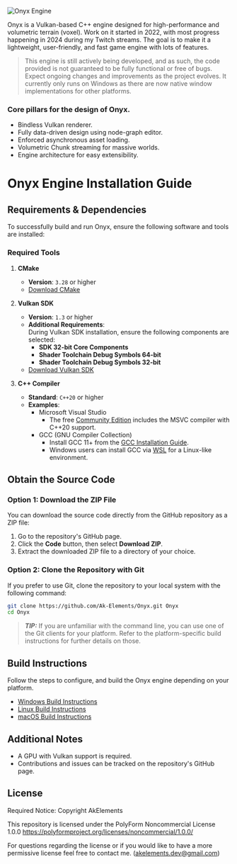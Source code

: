 ![Onyx Engine](https://github.com/user-attachments/assets/3580f4a8-11dc-4d0f-a9ea-1cfb58032908)

Onyx is a Vulkan-based C++ engine designed for high-performance and volumetric terrain (voxel). Work on it started in 2022, with most progress happening in 2024 during my Twitch streams.
The goal is to make it a lightweight, user-friendly, and fast game engine with lots of features.

> This engine is still actively being developed, and as such, the code provided is not guaranteed to be fully functional or free of bugs. Expect ongoing changes and improvements as the project evolves.
> It currently only runs on Windows as there are now native window implementations for other platforms.

### Core pillars for the design of Onyx.
- Bindless Vulkan renderer.
- Fully data-driven design using node-graph editor.
- Enforced asynchronous asset loading.
- Volumetric Chunk streaming for massive worlds.
- Engine architecture for easy extensibility.

# Onyx Engine Installation Guide

## Requirements & Dependencies
To successfully build and run Onyx, ensure the following software and tools are installed:

### Required Tools
1. **CMake**  
   - **Version**: `3.28` or higher  
   - [Download CMake](https://cmake.org/download/)

2. **Vulkan SDK**  
   - **Version**: `1.3` or higher  
   - **Additional Requirements**:  
     During Vulkan SDK installation, ensure the following components are selected:  
     - **SDK 32-bit Core Components**  
     - **Shader Toolchain Debug Symbols 64-bit**  
     - **Shader Toolchain Debug Symbols 32-bit**  
   - [Download Vulkan SDK](https://vulkan.lunarg.com/sdk/home)

3. **C++ Compiler**  
   - **Standard**: `C++20` or higher  
   - **Examples**:  
     - Microsoft Visual Studio
         - The free [Community Edition](https://visualstudio.microsoft.com/vs/community/) includes the MSVC compiler with C++20 support.
      - GCC (GNU Compiler Collection)
         - Install GCC 11+ from the [GCC Installation Guide](https://gcc.gnu.org/install/).
         - Windows users can install GCC via [WSL](https://code.visualstudio.com/docs/cpp/config-wsl) for a Linux-like environment.

## Obtain the Source Code

### Option 1: Download the ZIP File

You can download the source code directly from the GitHub repository as a ZIP file:

1. Go to the repository's GitHub page.
2. Click the **Code** button, then select **Download ZIP**.
3. Extract the downloaded ZIP file to a directory of your choice.

### Option 2: Clone the Repository with Git
If you prefer to use Git, clone the repository to your local system with the following command:

```bash
git clone https://github.com/Ak-Elements/Onyx.git Onyx
cd Onyx
```
> **_TIP:_** If you are unfamiliar with the command line, you can use one of the Git clients for your platform.
> Refer to the platform-specific build instructions for further details on those.

## Build Instructions
Follow the steps to configure, and build the Onyx engine depending on your platform.

- [Windows Build Instructions](docs/windows_build.md)
- [Linux Build Instructions](docs/linux_build.md)
- [macOS Build Instructions](docs/macos-build.md)

## Additional Notes

-   A GPU with Vulkan support is required.
-   Contributions and issues can be tracked on the repository's GitHub page.

## License

Required Notice: Copyright AkElements

This repository is licensed under the PolyForm Noncommercial License 1.0.0
https://polyformproject.org/licenses/noncommercial/1.0.0/

For questions regarding the license or if you would like to have a more permissive license feel free to contact me. (akelements.dev@gmail.com)
